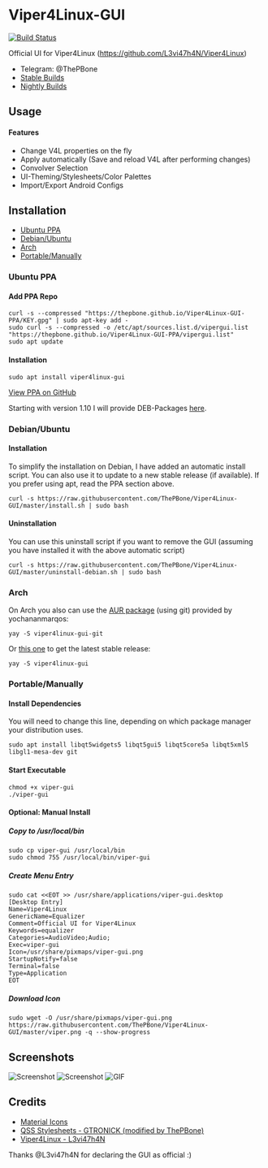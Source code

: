 # Viper4Linux-GUI
[![Build Status](https://travis-ci.org/ThePBone/Viper4Linux-GUI.svg?branch=master)](https://travis-ci.org/ThePBone/Viper4Linux-GUI)

Official UI for Viper4Linux (https://github.com/L3vi47h4N/Viper4Linux)
  * Telegram: @ThePBone
  * [Stable Builds](https://github.com/ThePBone/Viper4Linux-GUI/releases)
  * [Nightly Builds](https://nightly.thebone.cf/viper-gui/?C=M;O=D)

## Usage
#### Features
  * Change V4L properties on the fly 
  * Apply automatically (Save and reload V4L after performing changes)
  * Convolver Selection
  * UI-Theming/Stylesheets/Color Palettes 
  * Import/Export Android Configs

## Installation
  * [Ubuntu PPA](#ubuntu-ppa)
  * [Debian/Ubuntu](#debianubuntu)
  * [Arch](#arch)
  * [Portable/Manually](#portablemanually)
### Ubuntu PPA
#### Add PPA Repo
```
curl -s --compressed "https://thepbone.github.io/Viper4Linux-GUI-PPA/KEY.gpg" | sudo apt-key add -
sudo curl -s --compressed -o /etc/apt/sources.list.d/vipergui.list "https://thepbone.github.io/Viper4Linux-GUI-PPA/vipergui.list"
sudo apt update
```
#### Installation
```
sudo apt install viper4linux-gui
```
[View PPA on GitHub](https://github.com/ThePBone/Viper4Linux-GUI-PPA)

Starting with version 1.10 I will provide DEB-Packages [here](https://github.com/ThePBone/Viper4Linux-GUI/releases).

### Debian/Ubuntu
#### Installation
To simplify the installation on Debian, I have added an automatic install script.
You can also use it to update to a new stable release (if available).
If you prefer using apt, read the PPA section above.
```
curl -s https://raw.githubusercontent.com/ThePBone/Viper4Linux-GUI/master/install.sh | sudo bash
```
#### Uninstallation
You can use this uninstall script if you want to remove the GUI (assuming you have installed it with the above automatic script) 
```
curl -s https://raw.githubusercontent.com/ThePBone/Viper4Linux-GUI/master/uninstall-debian.sh | sudo bash
```
### Arch
On Arch you also can use the [AUR package](https://aur.archlinux.org/packages/viper4linux-gui-git/) (using git) provided by yochananmarqos:
```
yay -S viper4linux-gui-git  
```
Or [this one](https://aur.archlinux.org/packages/viper4linux-gui) to get the latest stable release:
```
yay -S viper4linux-gui 
```
### Portable/Manually
#### Install Dependencies
You will need to change this line, depending on which package manager your distribution uses.
```
sudo apt install libqt5widgets5 libqt5gui5 libqt5core5a libqt5xml5 libgl1-mesa-dev git
```

#### Start Executable
```
chmod +x viper-gui
./viper-gui
```

#### Optional: Manual Install
##### Copy to /usr/local/bin
```
sudo cp viper-gui /usr/local/bin
sudo chmod 755 /usr/local/bin/viper-gui
```
##### Create Menu Entry
```
sudo cat <<EOT >> /usr/share/applications/viper-gui.desktop
[Desktop Entry]
Name=Viper4Linux
GenericName=Equalizer
Comment=Official UI for Viper4Linux
Keywords=equalizer
Categories=AudioVideo;Audio;
Exec=viper-gui
Icon=/usr/share/pixmaps/viper-gui.png
StartupNotify=false
Terminal=false
Type=Application
EOT
```
##### Download Icon
```
sudo wget -O /usr/share/pixmaps/viper-gui.png https://raw.githubusercontent.com/ThePBone/Viper4Linux-GUI/master/viper.png -q --show-progress
```

## Screenshots
![Screenshot](https://github.com/ThePBone/Viper4Linux-GUI/blob/master/screenshots/tab1.png?raw=true)
![Screenshot](https://github.com/ThePBone/Viper4Linux-GUI/blob/master/screenshots/tab3_dark.png?raw=true)
![GIF](https://github.com/ThePBone/Viper4Linux-GUI/blob/master/screenshots/contexthelp.gif?raw=true)
## Credits
  * [Material Icons](https://material.io/tools/icons/)
  * [QSS Stylesheets - GTRONICK (modified by ThePBone)](https://github.com/GTRONICK/QSS)
  * [Viper4Linux - L3vi47h4N](https://github.com/L3vi47h4N/Viper4Linux)

Thanks @L3vi47h4N for declaring the GUI as official :)
